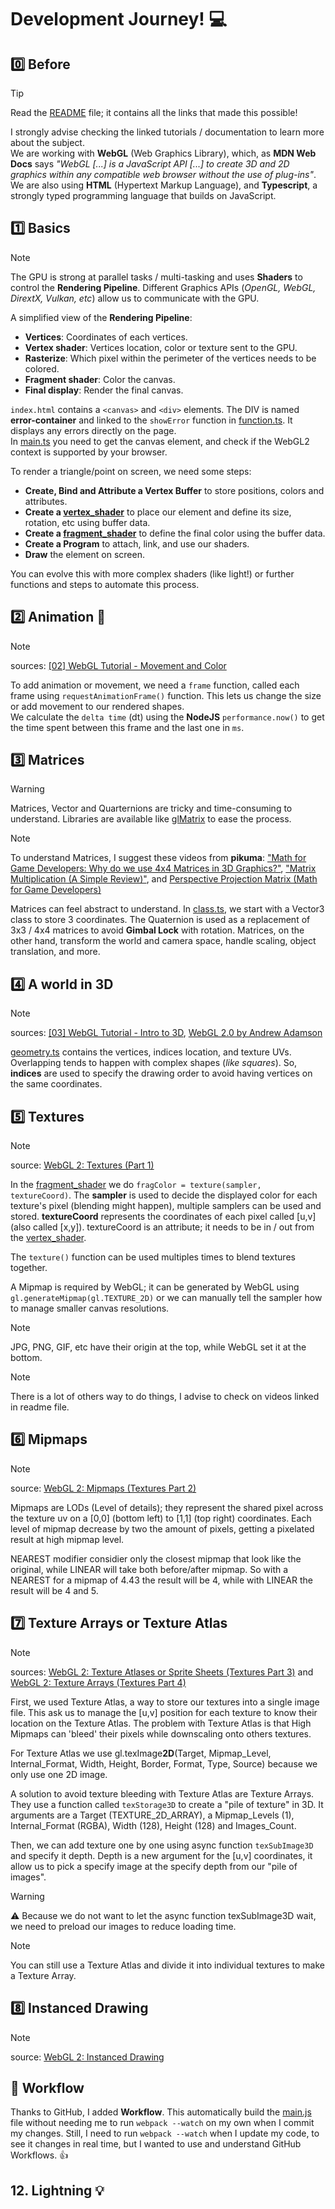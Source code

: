 # Development Journey! 💻

## 0️⃣ Before

> [!TIP]  
> Read the [README](README.md) file; it contains all the links that made this possible!

I strongly advise checking the linked tutorials / documentation to learn more about the subject.  
We are working with **WebGL** (Web Graphics Library), which, as **MDN Web Docs** says *"WebGL [...] is a JavaScript API [...] to create 3D and 2D graphics within any compatible web browser without the use of plug-ins"*. We are also using **HTML** (Hypertext Markup Language), and **Typescript**, a strongly typed programming language that builds on JavaScript.  

## 1️⃣ Basics

> [!NOTE]  
> The GPU is strong at parallel tasks / multi-tasking and uses **Shaders** to control the **Rendering Pipeline**. Different Graphics APIs (*OpenGL, WebGL, DirextX, Vulkan, etc*) allow us to communicate with the GPU.

A simplified view of the **Rendering Pipeline**:
- **Vertices**: Coordinates of each vertices.
- **Vertex shader**: Vertices location, color or texture sent to the GPU.
- **Rasterize**: Which pixel within the perimeter of the vertices needs to be colored.
- **Fragment shader**: Color the canvas.
- **Final display**: Render the final canvas.

`index.html` contains a `<canvas>` and `<div>` elements. The DIV is named **error-container** and linked to the `showError` function in [function.ts](/src/function.ts). It displays any errors directly on the page.  
In [main.ts](/src/main.ts) you need to get the canvas element, and check if the WebGL2 context is supported by your browser.

To render a triangle/point on screen, we need some steps:  
- **Create, Bind and Attribute a Vertex Buffer** to store positions, colors and attributes.
- **Create a [vertex_shader](/shaders/vertex_shader.vert)** to place our element and define its size, rotation, etc using buffer data.
- **Create a [fragment_shader](/shaders/fragment_shader.frag)** to define the final color using the buffer data.
- **Create a Program** to attach, link, and use our shaders.
- **Draw** the element on screen.

You can evolve this with more complex shaders (like light!) or further functions and steps to automate this process.

## 2️⃣ Animation 🔁

> [!NOTE]  
> sources: [[02] WebGL Tutorial - Movement and Color](https://youtu.be/lLa6XkVLj0w)

To add animation or movement, we need a `frame` function, called each frame using `requestAnimationFrame()` function. This lets us change the size or add movement to our rendered shapes.  
We calculate the `delta time` (dt) using the **NodeJS** `performance.now()` to get the time spent between this frame and the last one in `ms`.   

## 3️⃣ Matrices

> [!WARNING]  
> Matrices, Vector and Quarternions are tricky and time-consuming to understand. Libraries are available like [glMatrix](https://glmatrix.net/) to ease the process.

> [!NOTE]  
> To understand Matrices, I suggest these videos from **pikuma**: ["Math for Game Developers: Why do we use 4x4 Matrices in 3D Graphics?"](https://youtu.be/Do_vEjd6gF0), ["Matrix Multiplication (A Simple Review)"](https://youtu.be/UG530eh8q4A), and [Perspective Projection Matrix (Math for Game Developers)](https://youtu.be/EqNcqBdrNyI)

Matrices can feel abstract to understand. In [class.ts](/src/class.ts), we start with a Vector3 class to store 3 coordinates. The Quaternion is used as a replacement of 3x3 / 4x4 matrices to avoid **Gimbal Lock** with rotation. Matrices, on the other hand, transform the world and camera space, handle scaling, object translation, and more.

## 4️⃣ A world in 3D

> [!NOTE]  
> sources: [[03] WebGL Tutorial - Intro to 3D](https://youtu.be/_GSCxcmJ06A), [WebGL 2.0 by Andrew Adamson](https://youtube.com/playlist?list=PLPbmjY2NVO_X1U1JzLxLDdRn4NmtxyQQo)

[geometry.ts](/src/geometry.ts) contains the vertices, indices location, and texture UVs. Overlapping tends to happen with complex shapes (*like squares*). So, **indices** are used to specify the drawing order to avoid having vertices on the same coordinates.

## 5️⃣ Textures

> [!NOTE]  
> source: [WebGL 2: Textures (Part 1)](https://youtu.be/0nZn5YPNf5k)

In the [fragment_shader](/shaders/fragment_shader.frag) we do `fragColor = texture(sampler, textureCoord)`. The **sampler** is used to decide the displayed color for each texture's pixel (blending might happen), multiple samplers can be used and stored. **textureCoord** represents the coordinates of each pixel called [u,v] (also called [x,y]). textureCoord is an attribute; it needs to be in / out from the [vertex_shader](/shaders/vertex_shader.vert).

The `texture()` function can be used multiples times to blend textures together.

A Mipmap is required by WebGL; it can be generated by WebGL using `gl.generateMipmap(gl.TEXTURE_2D)` or we can manually tell the sampler how to manage smaller canvas resolutions.

> [!NOTE]  
> JPG, PNG, GIF, etc have their origin at the top, while WebGL set it at the bottom.

> [!NOTE]  
> There is a lot of others way to do things, I advise to check on videos linked in readme file.

## 6️⃣ Mipmaps

> [!NOTE]
> source: [WebGL 2: Mipmaps (Textures Part 2)](https://youtu.be/ocGDNM0AL3c)

Mipmaps are LODs (Level of details); they represent the shared pixel across the texture uv on a [0,0] (bottom left) to [1,1] (top right) coordinates. Each level of mipmap decrease by two the amount of pixels, getting a pixelated result at high mipmap level.

NEAREST modifier considier only the closest mipmap that look like the original, while LINEAR will take both before/after mipmap. So with a NEAREST for a mipmap of 4.43 the result will be 4, while with LINEAR the result will be 4 and 5.

## 7️⃣ Texture Arrays or Texture Atlas 

> [!NOTE]
> sources: [WebGL 2: Texture Atlases or Sprite Sheets (Textures Part 3)](https://youtu.be/w3im_9qbM18) and [WebGL 2: Texture Arrays (Textures Part 4)](https://youtu.be/FCkMPkgWClo)

First, we used Texture Atlas, a way to store our textures into a single image file. This ask us to manage the [u,v] position for each texture to know their location on the Texture Atlas. The problem with Texture Atlas is that High Mipmaps can 'bleed' their pixels while downscaling onto others textures.

For Texture Atlas we use gl.texImage**2D**(Target, Mipmap_Level, Internal_Format, Width, Height, Border, Format, Type, Source) because we only use one 2D image.

A solution to avoid texture bleeding with Texture Atlas are Texture Arrays. They use a function called `texStorage3D` to create a "pile of texture" in 3D. It arguments are a Target (TEXTURE_2D_ARRAY), a Mipmap_Levels (1), Internal_Format (RGBA), Width (128), Height (128) and Images_Count.

Then, we can add texture one by one using async function `texSubImage3D` and specify it depth. Depth is a new argument for the [u,v] coordinates, it allow us to pick a specify image at the specify depth from our "pile of images". 

> [!WARNING]
> ⚠ Because we do not want to let the async function texSubImage3D wait, we need to preload our images to reduce loading time.

> [!NOTE]  
> You can still use a Texture Atlas and divide it into individual textures to make a Texture Array.

## 8️⃣ Instanced Drawing

> [!NOTE]
> source: [WebGL 2: Instanced Drawing](https://youtu.be/Ude1zZbf20s)

## 🤖 Workflow

Thanks to GitHub, I added **Workflow**. This automatically build the [main.js](/dist/main.js) file without needing me to run `webpack --watch` on my own when I commit my changes. Still, I need to run `webpack --watch` when I update my code, to see it changes in real time, but I wanted to use and understand GitHub Workflows. 👍

## 12. Lightning 💡


